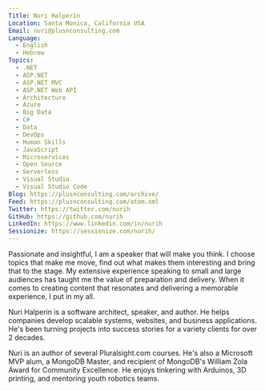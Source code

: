 ```yaml
---
Title: Nuri Halperin
Location: Santa Monica, California USA
Email: nuri@plusnconsulting.com
Language:
  - English
  - Hebrew
Topics:
  - .NET
  - ASP.NET
  - ASP.NET MVC
  - ASP.NET Web API
  - Architecture
  - Azure
  - Big Data
  - C#
  - Data
  - DevOps
  - Human Skills
  - JavaScript
  - Microservices
  - Open Source
  - Serverless
  - Visual Studio
  - Visual Studio Code
Blog: https://plusnconsulting.com/archive/
Feed: https://plusnconsulting.com/atom.xml
Twitter: https://twitter.com/nurih
GitHub: https://github.com/nurih
LinkedIn: https://www.linkedin.com/in/nurih
Sessionize: https://sessionize.com/nurih/
---
```

Passionate and insightful, I am a speaker that will make you think. I choose topics that make me move, find out what makes them interesting and bring that to the stage. My extensive experience speaking to small and large audiences has taught me the value of preparation and delivery. When it comes to creating content that resonates and delivering a memorable experience, I put in my all.

Nuri Halperin is a software architect, speaker, and author. He helps companies develop scalable systems, websites, and business applications. He's been turning projects into success stories for a variety clients for over 2 decades.

Nuri is an author of several Pluralsight.com courses. He's also a Microsoft MVP alum, a MongoDB Master, and recipient of MongoDB's William Zola Award for Community Excellence. He enjoys tinkering with Arduinos, 3D printing, and mentoring youth robotics teams.
